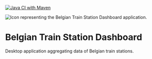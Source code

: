 [![Java CI with Maven](https://github.com/Thibstars/be-train-dashboard/actions/workflows/maven.yml/badge.svg)](https://github.com/Thibstars/be-train-dashboard/actions/workflows/maven.yml)

![Icon representing the Belgian Train Station Dashboard application.](https://github.com/Thibstars/be-train-dashboard/blob/main/src/main/resources/icons/icon-192 "Belgian Train Station Dashboard Icon")

# Belgian Train Station Dashboard

Desktop application aggregating data of Belgian train stations.